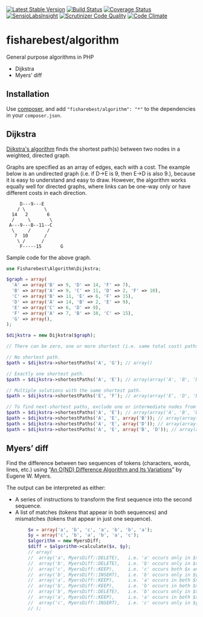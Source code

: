 [![Latest Stable Version](https://poser.pugx.org/fisharebest/algorithm/v/stable.svg)](https://packagist.org/packages/fisharebest/algorithm)
[![Build Status](https://travis-ci.org/fisharebest/algorithm.svg)](https://travis-ci.org/fisharebest/algorithm)
[![Coverage Status](https://coveralls.io/repos/fisharebest/algorithm/badge.svg?branch=master)](https://coveralls.io/r/fisharebest/algorithm?branch=master)
[![SensioLabsInsight](https://insight.sensiolabs.com/projects/4997a2c6-fb22-433e-92c5-ae7285f1a5a0/mini.png)](https://insight.sensiolabs.com/projects/4997a2c6-fb22-433e-92c5-ae7285f1a5a0)
[![Scrutinizer Code Quality](https://scrutinizer-ci.com/g/fisharebest/algorithm/badges/quality-score.png?b=master)](https://scrutinizer-ci.com/g/fisharebest/algorithm/?branch=master)
[![Code Climate](https://codeclimate.com/github/fisharebest/algorithm/badges/gpa.svg)](https://codeclimate.com/github/fisharebest/algorithm)

# fisharebest/algorithm

General purpose algorithms in PHP

* Dijkstra
* Myers’ diff

## Installation

Use [composer](https://getcomposer.org), and add `"fisharebest/algorithm": "*"` to the dependencies in your `composer.json`.


## Dijkstra

[Dijkstra's algorithm](https://en.wikipedia.org/wiki/Dijkstra%27s_algorithm) finds the
shortest path(s) between two nodes in a weighted, directed graph.

Graphs are specified as an array of edges, each with a cost.  The example below is
an undirected graph (i.e. if D→E is 9, then E→D is also 9.), because it is easy to
understand and easy to draw.  However, the algorithm works equally well for directed
graphs, where links can be one-way only or have different costs in each direction.
```
     D---9---E
    / \       \
  14   2       6
  /     \       \
 A---9---B--11--C
  \     /      /
   7  10      /
    \ /      /
     F-----15       G
```

Sample code for the above graph.

``` php
use Fisharebest\Algorithm\Dijkstra;

$graph = array(
  'A' => array('B' => 9, 'D' => 14, 'F' => 7),
  'B' => array('A' => 9, 'C' => 11, 'D' => 2, 'F' => 10),
  'C' => array('B' => 11, 'E' => 6, 'F' => 15),
  'D' => array('A' => 14, 'B' => 2, 'E' => 9),
  'E' => array('C' => 6, 'D' => 9),
  'F' => array('A' => 7, 'B' => 10, 'C' => 15),
  'G' => array(),
);

$dijkstra = new Dijkstra($graph);

// There can be zero, one or more shortest (i.e. same total cost) paths.

// No shortest path.
$path = $dijkstra->shortestPaths('A', 'G'); // array()

// Exactly one shortest path.
$path = $dijkstra->shortestPaths('A', 'E'); // array(array('A', 'B', 'D', 'E'))

// Multiple solutions with the same shortest path.
$path = $dijkstra->shortestPaths('E', 'F'); // array(array('E', 'D', 'B', 'F'), array('E', 'C', 'F'))

// To find next-shortest paths, exclude one or intermediate nodes from the shortest path.
$path = $dijkstra->shortestPaths('A', 'E'); // array(array('A', 'B', 'D', 'E'))
$path = $dijkstra->shortestPaths('A', 'E', array('B')); // array(array('A', 'B', 'D', 'E'))
$path = $dijkstra->shortestPaths('A', 'E', array('D')); // array(array('A', 'B', 'C', 'E'))
$path = $dijkstra->shortestPaths('A', 'E', array('B', 'D')); // array(array('A', 'F', 'C', 'E'))
```

## Myers’ diff

Find the difference between two sequences of tokens (characters, words, lines, etc.) using
“[An O(ND) Difference Algorithm and Its Variations](http://citeseerx.ist.psu.edu/viewdoc/summary?doi=10.1.1.4.6927)”
by Eugene W. Myers.

The output can be interpreted as either:

* A series of instructions to transform the first sequence into the second sequence.
* A list of matches (tokens that appear in both sequences) and mismatches (tokens that appear in
just one sequence).

``` php
		$x = array('a', 'b', 'c', 'a', 'b', 'b', 'a');
		$y = array('c', 'b', 'a', 'b', 'a', 'c');
		$algorithm = new MyersDiff;
		$diff = $algorithm->calculate($x, $y);
		// array(
		//  array('a', MyersDiff::DELETE),   i.e. 'a' occurs only in $x
		//  array('b', MyersDiff::DELETE),   i.e. 'b' occurs only in $x
		//  array('c', MyersDiff::KEEP),     i.e. 'c' occurs both $x and $y
		//  array('b', MyersDiff::INSERT),   i.e. 'b' occurs only in $y
		//  array('a', MyersDiff::KEEP),     i.e. 'a' occurs in both $x and $y
		//  array('b', MyersDiff::KEEP),     i.e. 'b' occurs in both $x and $y
		//  array('b', MyersDiff::DELETE),   i.e. 'b' occurs only in $x
		//  array('a', MyersDiff::KEEP),     i.e. 'a' occurs in both $x and $y
		//  array('c', MyersDiff::INSERT),   i.e. 'c' occurs only in $y
		// );
```
